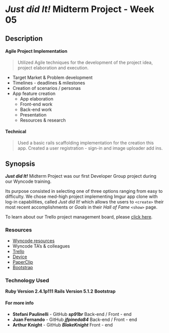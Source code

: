 # _Just did It!_ Midterm Project - Week 05
## Description

#### Agile Project Implementation
> Utilized Agile techniques for the development of the project idea, project elaboration and execution.

* Target Market & Problem development
* Timelines - deadlines & milestones
* Creation of scenarios / personas
* App feature creation
  * App elaboration
  * Front-end work
  * Back-end work
  * Presentation
  * Resources & research 

#### Technical
> Used a basic rails scaffolding implementation for the creation this app. Created a user registration - sign-in and image uploader add ins.

## Synopsis

**_Just did It!_** Midterm Project was our first Developer Group project during our Wyncode training. 

Its purpose consisted in selecting one of three options ranging from easy to difficulty. We chose med-high project implementing Imgur app clone with log-in capabilities, called _Just did It!_ which allows the users to `<create>` their most recent accomplishments or _Goals_ in their _Hall of Fame_ `<show>` page.

To learn about our Trello project management board, please [click here](https://wyncode.co/coding-bootcamp-2/). 


### Resources

* [Wyncode resources](https://wyncode.co/coding-bootcamp-2/)
* Wyncode TA’s & colleagues
* [Trello](https://wyncode.co/coding-bootcamp-2/)
* [Device](https://github.com/plataformatec/devise)
* [PaperClip](https://github.com/thoughtbot/paperclip)
* [Bootstrap](http://getbootstrap.com/)

### Technology Used

**Ruby Version 2.4.1p111**
**Rails Version 5.1.2**
**Bootstrap**

#### For more info 

* **Stefani Paulinelli** - GitHub _**sp91br**_ Back-end / Front - end
* **Juan Fernando** - GitHub _**jfpineda84**_ Back-end / Front - end
* **Arthur Knight** - GitHub _**BlakeKnight**_ Front - end
